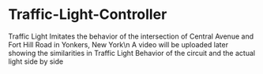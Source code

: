# Traffic-Light-Controller
Traffic Light Imitates the behavior of the intersection of Central Avenue and Fort Hill Road in Yonkers, New York\n
A video will be uploaded later showing the similarities in Traffic Light Behavior of the circuit and the actual light side by side
